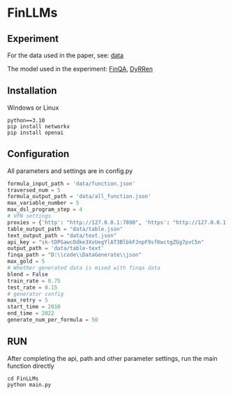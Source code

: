 # FinLLMs
## Experiment
For the data used in the paper, see: 
[data](https://github.com/zqyuan123/FinLLMs/tree/main/experiment-data)

The model used in the experiment:
[FinQA](https://github.com/czyssrs/FinQA), [DyRRen](https://github.com/nju-websoft/DyRRen)


## Installation
Windows or Linux
```
python==3.10
pip install networkx
pip install openai
```

## Configuration
All parameters and settings are in config.py
```python
formula_input_path = 'data/function.json'
traversed_num = 5
formula_output_path = 'data/all_function.json'
max_variable_number = 5
max_dsl_program_step = 4
# VPN settings
proxies = {'http': "http://127.0.0.1:7890", 'https': "http://127.0.0.1:7890"}
table_output_path = "data/table.json"
text_output_path = "data/text.json"
api_key = "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"
output_path = 'data/table-text'
finqa_path = "D:\\code\\DataGenerate\\json"
max_gold = 5
# Whether generated data is mixed with finqa data
blend = False
train_rate = 0.75
test_rate = 0.15
# generator config
max_retry = 5
start_time = 2010
end_time = 2022
generate_num_per_formula = 50
```
## RUN
After completing the api, path and other parameter settings, run the main function directly
```commandline
cd FinLLMs
python main.py
```